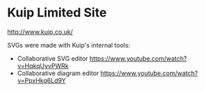 # Kuip Limited Site

http://www.kuip.co.uk/

SVGs were made with Kuip's internal tools:
- Collaborative SVG editor https://www.youtube.com/watch?v=HqkqUyvPWRk
- Collaborative diagram editor https://www.youtube.com/watch?v=PpxHkq6Ld9Y